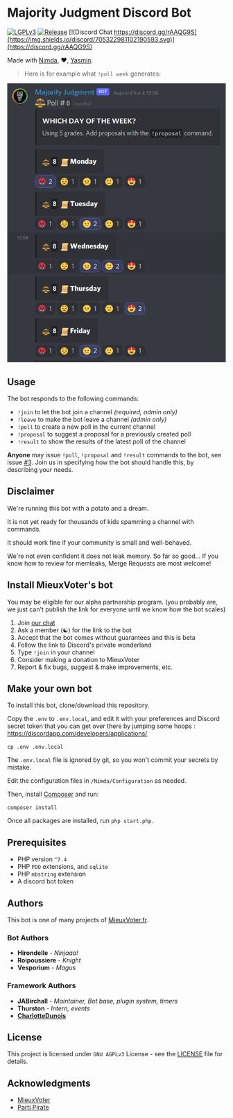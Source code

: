 # Majority Judgment Discord Bot


[![LGPLv3](https://img.shields.io/github/license/MieuxVoter/majority-judgment-bot-nimda-discord)](./LICENSE.md)
[![Release](https://img.shields.io/github/v/release/MieuxVoter/majority-judgment-bot-nimda-discord?sort=semver)](https://github.com/MieuxVoter/majority-judgment-bot-nimda-discord/releases)
[![Discord Chat https://discord.gg/rAAQG9S](https://img.shields.io/discord/705322981102190593.svg)](https://discord.gg/rAAQG9S)


Made with [Nimda](https://github.com/JABirchall/NimdaDiscord), ❤, [Yasmin](https://github.com/CharlotteDunois/Yasmin).

> Here is for example what `!poll week` generates:

![Demo Usage of the Bot 1](docs/demo-01.png)

## Usage

The bot responds to the following commands:

- `!join` to let the bot join a channel _(required, admin only)_
- `!leave` to make the bot leave a channel _(admin only)_
- `!poll` to create a new poll in the current channel
- `!proposal` to suggest a proposal for a previously created poll
- `!result` to show the results of the latest poll of the channel

**Anyone** may issue `!poll`, `!proposal` and `!result` commands to the bot, see issue [#3](https://github.com/MieuxVoter/majority-judgment-bot-nimda-discord/issues/3).
Join us in specifying how the bot should handle this, by describing your needs.


## Disclaimer

We're running this bot with a potato and a dream.

It is not yet ready for thousands of kids spamming a channel with commands.

It should work fine if your community is small and well-behaved.

We're not even confident it does not leak memory.  So far so good…
If you know how to review for memleaks, Merge Requests are most welcome! 


## Install MieuxVoter's bot

You may be eligible for our alpha partnership program.
(you probably are, we just can't publish the link for everyone until we know how the bot scales)

1. Join [our chat](https://discord.gg/rAAQG9S)
2. Ask a member (☯️) for the link to the bot
3. Accept that the bot comes without guarantees and this is beta
3. Follow the link to Discord's private wonderland
4. Type `!join` in your channel
5. Consider making a donation to MieuxVoter
6. Report & fix bugs, suggest & make improvements, etc.


## Make your own bot

To install this bot, clone/download this repository.

Copy the `.env` to `.env.local`, and edit it with your preferences and Discord secret token
that you can get over there by jumping some hoops :
https://discordapp.com/developers/applications/

    cp .env .env.local

The `.env.local` file is ignored by git, so you won't commit your secrets by mistake.

Edit the configuration files in `/Nimda/Configuration` as needed. 

Then, install [Composer](https://getcomposer.org/) and run:

    composer install

Once all packages are installed, run `php start.php`.


## Prerequisites

* PHP version `^7.4`
* PHP `PDO` extensions, and `sqlite`
* PHP `mbstring` extension
* A discord bot token


## Authors

This bot is one of many projects of [MieuxVoter.fr](https://mieuxvoter.fr).

### Bot Authors

* **Hirondelle** - *Ninjaaa!*
* **Roipoussiere** - *Knight*
* **Vesporium** - *Magus*


### Framework Authors

* **JABirchall** - *Maintainer, Bot base, plugin system, timers*
* **Thurston** - *Intern, events*
* **[CharlotteDunois](https://github.com/CharlotteDunois)**


## License

This project is licensed under `GNU AGPLv3` License - see the [LICENSE](./LICENSE.md) file for details.


## Acknowledgments

* [MieuxVoter](https://mieuxvoter.fr)
* [Parti Pirate](https://partipirate.org)
